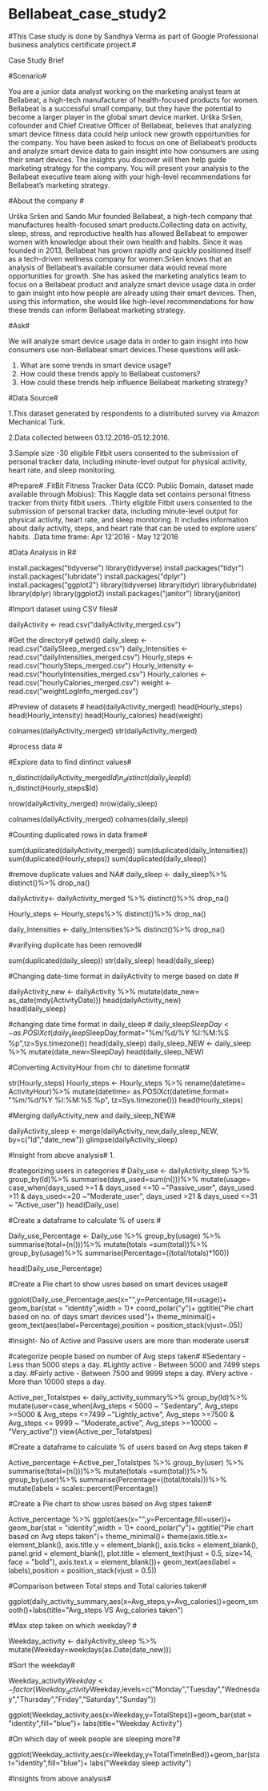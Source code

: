 # Bellabeat_case_study2

#This Case study is done by Sandhya Verma as part of Google Professional business analytics certificate project.#

Case Study Brief

#Scenario#

You are a junior data analyst working on the marketing analyst team at Bellabeat, a high-tech manufacturer of health-focused products for women. Bellabeat is a successful small company, but they have the potential to become a larger player in the global smart device market. Urška Sršen, cofounder and Chief Creative Officer of Bellabeat, believes that analyzing smart device fitness data could help unlock new growth opportunities for the company. You have been asked to focus on one of
Bellabeat’s products and analyze smart device data to gain insight into how consumers are using their smart devices. The insights you discover will then help guide marketing strategy for the company. You will present your analysis to the Bellabeat executive team along with your high-level recommendations for Bellabeat’s marketing strategy.

#About the company #

Urška Sršen and Sando Mur founded Bellabeat, a high-tech company that manufactures health-focused smart products.Collecting data on activity, sleep, stress, and reproductive health has allowed Bellabeat to empower women with knowledge about their own health and habits. Since it was founded in 2013, Bellabeat has grown rapidly and quickly positioned itself as a tech-driven wellness company for women.Sršen knows that an analysis of Bellabeat’s available consumer data would reveal more opportunities for growth. She has asked the marketing analytics team to focus on a Bellabeat product and analyze smart device usage data in order to gain
insight into how people are already using their smart devices. Then, using this information, she would like high-level recommendations for how these trends can inform Bellabeat marketing strategy.


#Ask#

We will analyze smart device usage data in order to gain insight into how consumers use non-Bellabeat smart devices.These questions will ask-

1. What are some trends in smart device usage?
2. How could these trends apply to Bellabeat customers?
3. How could these trends help influence Bellabeat marketing strategy?

#Data Source#

1.This dataset generated by respondents to a distributed survey via Amazon Mechanical Turk.

2.Data collected between 03.12.2016-05.12.2016.

3.Sample size -30 eligible Fitbit users consented to the submission of personal tracker data, including minute-level output for physical activity, heart rate, and sleep monitoring.


#Prepare#
.FitBit Fitness Tracker Data (CC0: Public Domain, dataset made available through Mobius): This Kaggle data set contains personal fitness tracker from thirty fitbit users.
.Thirty eligible Fitbit users consented to the submission of personal tracker data, including minute-level output for physical activity, heart rate, and sleep monitoring. It includes information about daily activity, steps, and heart rate that can be used to explore users’ habits.
.Data time frame: Apr 12'2016 - May 12'2016

#Data Analysis in R#

install.packages("tidyverse")
library(tidyverse)
install.packages("tidyr")
install.packages("lubridate")
install.packages("dplyr")
install.packages("ggplot2")
library(tidyverse)
library(tidyr)
library(lubridate)
library(dplyr)
library(ggplot2)
install.packages("janitor")
library(janitor)


#Import dataset using CSV files#


dailyActivity <- read.csv("dailyActivity_merged.csv")

#Get the directory#
getwd()
daily_sleep <- read.csv("dailySleep_merged.csv")
daily_Intensities <- read.csv("dailyIntensities_merged.csv")
Hourly_steps <- read.csv("hourlySteps_merged.csv")
Hourly_intensity <- read.csv("hourlyIntensities_merged.csv")
Hourly_calories <- read.csv("hourlyCalories_merged.csv")
weight <- read.csv("weightLogInfo_merged.csv")

#Preview of datasets #
head(dailyActivity_merged)
head(Hourly_steps)
head(Hourly_intensity)
head(Hourly_calories)
head(weight)

colnames(dailyActivity_merged)
str(dailyActivity_merged)

#process data #

#Explore data  to find dintinct values#
  
n_distinct(dailyActivity_merged$Id)
n_distinct(daily_sleep$Id)
n_distinct(Hourly_steps$Id)

nrow(dailyActivity_merged)
nrow(daily_sleep)


colnames(dailyActivity_merged)
colnames(daily_sleep)


#Counting duplicated rows in data frame#

sum(duplicated(dailyActivity_merged))
sum(duplicated(daily_Intensities))
sum(duplicated(Hourly_steps))
sum(duplicated(daily_sleep))

#remove duplicate values and NA#
daily_sleep <- daily_sleep%>%
  distinct()%>%
  drop_na()

dailyActivity<- dailyActivity_merged %>%
  distinct()%>%
  drop_na()

Hourly_steps <- Hourly_steps%>%
  distinct()%>%
  drop_na()

daily_Intensities <- daily_Intensities%>%
  distinct()%>%
  drop_na()

#varifying duplicate has been removed#

sum(duplicated(daily_sleep))
str(daily_sleep)
head(daily_sleep)

#Changing date-time format in dailyActivity  to merge based on date #

dailyActivity_new <- dailyActivity %>%
  mutate(date_new= as_date(mdy(ActivityDate)))
head(dailyActivity_new)  
head(daily_sleep)


#changing date time format in daily_sleep #
daily_sleep$SleepDay <- as.POSIXct(daily_sleep$SleepDay,format="%m/%d/%Y %I:%M:%S %p",tz=Sys.timezone())
head(daily_sleep)
daily_sleep_NEW <- daily_sleep %>%
  mutate(date_new=SleepDay)
head(daily_sleep_NEW)

#Converting ActivityHour from chr to datetime format#

str(Hourly_steps)
Hourly_steps <- Hourly_steps %>%
  rename(datetime= ActivityHour)%>%
  mutate(datetime= as.POSIXct(datetime,format= "%m/%d/%Y %I:%M:%S %p", tz=Sys.timezone()))
head(Hourly_steps)


#Merging dailyActivity_new and daily_sleep_NEW#

dailyActivity_sleep <- merge(dailyActivity_new,daily_sleep_NEW, by=c("Id","date_new"))
glimpse(dailyActivity_sleep)

#Insight from above analysis#
1.


#categorizing users in categories #
Daily_use <- dailyActivity_sleep %>%
  group_by(Id)%>%
  summarise(days_used=sum(n()))%>%
  mutate(usage= case_when(days_used >=1  &  days_used <=10 ~"Passive_user",
                          days_used >11 &  days_used<=20 ~"Moderate_user",
                          days_used  >21 & days_used <=31 ~ "Active_user"))
head(Daily_use)


#Create a dataframe to calculate % of users #

Daily_use_Percentage <- Daily_use %>%
  group_by(usage) %>%
  summarise(total=(n()))%>%
  mutate(totals =sum(total))%>%
  group_by(usage)%>%
  summarise(Percentage=((total/totals)*100))

head(Daily_use_Percentage)  

#Create a Pie chart to show usres based on smart devices usage#

ggplot(Daily_use_Percentage,aes(x="",y=Percentage,fill=usage))+
  geom_bar(stat = "identity",width = 1)+
  coord_polar("y")+
  ggtitle("Pie chart based on no. of days smart devices used")+
  theme_minimal()+
  geom_text(aes(label=Percentage),position = position_stack(vjust=.05))


 #Insight- No of Active and Passive users are more than moderate users#
  

  #categorize people based on number of  Avg steps taken#
  #Sedentary - Less than 5000 steps a day.
  #Lightly active - Between 5000 and 7499 steps a day.
  #Fairly active - Between 7500 and 9999 steps a day.
  #Very active - More than 10000 steps a day.
  
  Active_per_Totalstpes <- daily_activity_summary%>%
    group_by(Id)%>%
    mutate(user=case_when(Avg_steps < 5000 ~ "Sedentary",
                          Avg_steps >=5000 & Avg_steps <=7499 ~"Lightly_active",
                          Avg_steps >=7500 & Avg_steps <= 9999 ~ "Moderate_active",
                          Avg_steps >=10000 ~ "Very_active"))
  view(Active_per_Totalstpes)
  
  
  #Create a dataframe to calculate % of users based on Avg steps taken #
  
  Active_percentage <-Active_per_Totalstpes %>%
    group_by(user) %>%
    summarise(total=(n()))%>%
    mutate(totals =sum(total))%>%
    group_by(user)%>%
    summarise(Percentage=((total/totals)))%>%
    mutate(labels = scales::percent(Percentage))

  #Create a Pie chart to show usres based on Avg stpes taken#
  
  Active_percentage %>%
    ggplot(aes(x="",y=Percentage,fill=user))+
    geom_bar(stat = "identity",width = 1)+
    coord_polar("y")+
    ggtitle("Pie chart based on Avg steps taken")+
    theme_minimal()+
    theme(axis.title.x= element_blank(),
          axis.title.y = element_blank(),
          axis.ticks = element_blank(),
          panel.grid = element_blank(), 
          plot.title = element_text(hjust = 0.5, size=14, face = "bold"),
          axis.text.x = element_blank())+
    geom_text(aes(label = labels),position = position_stack(vjust = 0.5))
  
 #Comparison between Total steps and Total calories taken#
  
  ggplot(daily_activity_summary,aes(x=Avg_steps,y=Avg_calories))+geom_smooth()+labs(title="Avg_steps VS Avg_calories taken")

 #Max step taken on which weekday? #
  
  Weekday_activity <- dailyActivity_sleep %>%
    mutate(Weekday=weekdays(as.Date(date_new)))
    
 #Sort the weekday#
  
  Weekday_activity$Weekday <-factor(Weekday_activity$Weekday,levels=c("Monday","Tuesday","Wednesday","Thursday","Friday","Saturday","Sunday"))
  
  ggplot(Weekday_activity,aes(x=Weekday,y=TotalSteps))+geom_bar(stat = "identity",fill="blue")+
    labs(title="Weekday Activity")

#On which day of week people are sleeping more?#
  
  ggplot(Weekday_activity,aes(x=Weekday,y=TotalTimeInBed))+geom_bar(stat="identity",fill="blue")+
    labs("Weekday sleep activity")
  
    
  
  #Insights from above analysis#































  


  
  






